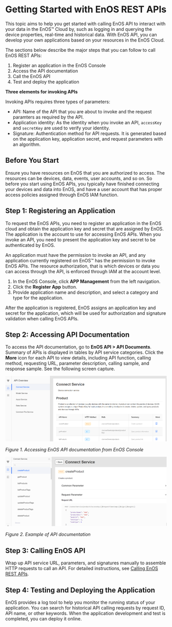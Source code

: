 # Getting Started with EnOS REST APIs

This topic aims to help you get started with calling EnOS API to interact with your data in the EnOS™ Cloud by, such as logging in and querying the device properties, real-time and historical data. With EnOS API, you can develop your own applications based on your resources in the EnOS Cloud.

The sections below describe the major steps that you can follow to call EnOS REST APIs:

1. Register an application in the EnOS Console
2. Access the API documentation
3. Call the EnOS API
4. Test and deploy the application

**Three elements for invoking APIs**

Invoking APIs requires three types of parameters:

- API: Name of the API that you are about to invoke and the request paramters as required by the API.
- Application identity: As the identity when you invoke an API, `accessKey` and `secretKey` are used to verify your identity.
- Signature: Authentication method for API requests. It is generated based on the application key, application secret, and request parameters with an algorithm.

## Before You Start

Ensure you have resources on EnOS that you are authorized to access. The resources can be devices, data, events, user accounts, and so on. So before you start using EnOS APIs, you typically have finished connecting your devices and data into EnOS, and have a user account that has proper access policies assigned through EnOS IAM function.

## Step 1: Registering an Application

To request the EnOS APIs, you need to register an application in the EnOS cloud and obtain the application key and secret that are assigned by EnOS. The application is the account to use for accessing EnOS APIs. When you invoke an API, you need to present the application key and secret to be authenticated by EnOS.

An application must have the permission to invoke an API, and any application currently registered on EnOS™ has the permission to invoke EnOS APIs. The resource authorization, that is which devices or data you can access through the API, is enforced through IAM at the account level.

1. In the EnOS Console, click **APP Management** from the left navigation.
2. Click the **Register App** button.
3. Provide application name and description, and select a category and type for the application.

After the application is registered, EnOS assigns an application key and secret for the application, which will be used for authorization and signature validation when calling EnOS APIs.

## Step 2: Accessing API Documentation

To access the API documentation, go to **EnOS API > API Documents**. Summary of APIs is displayed in tables by API service categories. Click the **More** icon for each API to view details, including API function, calling method, requesting URL, parameter description, calling sample, and response sample. See the following screen capture.

![](media/List_of_APIs.png)

*Figure 1. Accessing EnOS API documentation from EnOS Console*



![](media/Example_of_API_details.png)

*Figure 2. Example of API documentation*

## Step 3: Calling EnOS API

 Wrap up API service URL, parameters, and signatures manually to assemble HTTP requests to call an API. For detailed instructions, see [Calling EnOS REST APIs](call_enos_api).

## Step 4: Testing and Deploying the Application

EnOS provides a log tool to help you monitor the running status of your application. You can search for historical API calling requests by request ID, API name, or other keywords. When the application development and test is completed, you can deploy it online.
